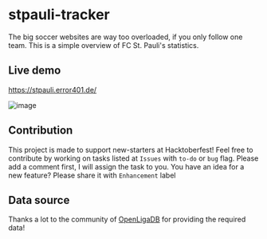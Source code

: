 # stpauli-tracker
The big soccer websites are way too overloaded, if you only follow one team. This is a simple overview of FC St. Pauli's statistics.

## Live demo
https://stpauli.error401.de/

![image](https://user-images.githubusercontent.com/34032466/193456294-ef8c8f32-3e72-4795-ae29-a4397d954b02.png)


## Contribution
This project is made to support new-starters at Hacktoberfest! Feel free to contribute by working on tasks listed at `Issues` with `to-do` or `bug` flag. Please add a comment first, I will assign the task to you.
You have an idea for a new feature? Please share it with `Enhancement` label

## Data source
Thanks a lot to the community of [OpenLigaDB](https://github.com/OpenLigaDB/OpenLigaDB-Samples) for providing the required data!
